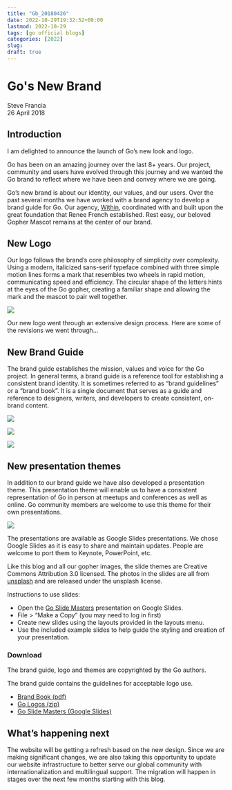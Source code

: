 ```yaml
---
title: "Gb_20180426"
date: 2022-10-29T19:32:52+08:00
lastmod: 2022-10-29
tags: [go official blogs]
categories: [2022]
slug:
draft: true
---
```

# Go's New Brand

Steve Francia  
26 April 2018

## Introduction

I am delighted to announce the launch of Go’s new look and logo.

Go has been on an amazing journey over the last 8+ years. Our project, community and users have evolved through this journey and we wanted the Go brand to reflect where we have been and convey where we are going.

Go’s new brand is about our identity, our values, and our users. Over the past several months we have worked with a brand agency to develop a brand guide for Go. Our agency, [Within](http://within.us/), coordinated with and built upon the great foundation that Renee French established. Rest easy, our beloved Gopher Mascot remains at the center of our brand.

## New Logo

Our logo follows the brand’s core philosophy of simplicity over complexity. Using a modern, italicized sans-serif typeface combined with three simple motion lines forms a mark that resembles two wheels in rapid motion, communicating speed and efficiency. The circular shape of the letters hints at the eyes of the Go gopher, creating a familiar shape and allowing the mark and the mascot to pair well together.

![](go-brand/logos.jpg)

Our new logo went through an extensive design process. Here are some of the revisions we went through…

## New Brand Guide

The brand guide establishes the mission, values and voice for the Go project. In general terms, a brand guide is a reference tool for establishing a consistent brand identity. It is sometimes referred to as “brand guidelines” or a “brand book”. It is a single document that serves as a guide and reference to designers, writers, and developers to create consistent, on-brand content.

![](go-brand/Go-BB_cover.jpg)

![](go-brand/Go-BB_spread1.jpg)

![](go-brand/Go-BB_spread2.jpg)

## New presentation themes

In addition to our brand guide we have also developed a presentation theme. This presentation theme will enable us to have a consistent representation of Go in person at meetups and conferences as well as online. Go community members are welcome to use this theme for their own presentations.

![](go-brand/go-slides-4up.jpg)

The presentations are available as Google Slides presentations. We chose Google Slides as it is easy to share and maintain updates. People are welcome to port them to Keynote, PowerPoint, etc.

Like this blog and all our gopher images, the slide themes are Creative Commons Attribution 3.0 licensed. The photos in the slides are all from [unsplash](https://unsplash.com/) and are released under the unsplash license.

Instructions to use slides:

- Open the [Go Slide Masters](https://go.dev/s/presentation-theme) presentation on Google Slides.
- File > “Make a Copy” (you may need to log in first)
- Create new slides using the layouts provided in the layouts menu.
- Use the included example slides to help guide the styling and creation of your presentation.

### Download

The brand guide, logo and themes are copyrighted by the Go authors.

The brand guide contains the guidelines for acceptable logo use.

- [Brand Book (pdf)](https://go.dev/s/brandbook)
- [Go Logos (zip)](https://go.dev/s/logos)
- [Go Slide Masters (Google Slides)](https://go.dev/s/presentation-theme)

## What’s happening next

The website will be getting a refresh based on the new design. Since we are making significant changes, we are also taking this opportunity to update our website infrastructure to better serve our global community with internationalization and multilingual support. The migration will happen in stages over the next few months starting with this blog.
